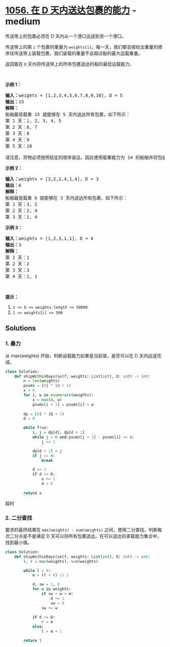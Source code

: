 # [1056. 在 D 天内送达包裹的能力](https://leetcode-cn.com/problems/capacity-to-ship-packages-within-d-days/) - medium

<p>传送带上的包裹必须在 D 天内从一个港口运送到另一个港口。</p>

<p>传送带上的第 <code>i</code>&nbsp;个包裹的重量为&nbsp;<code>weights[i]</code>。每一天，我们都会按给出重量的顺序往传送带上装载包裹。我们装载的重量不会超过船的最大运载重量。</p>

<p>返回能在 <code>D</code> 天内将传送带上的所有包裹送达的船的最低运载能力。</p>

<p>&nbsp;</p>

<p><strong>示例 1：</strong></p>

<pre><strong>输入：</strong>weights = [1,2,3,4,5,6,7,8,9,10], D = 5
<strong>输出：</strong>15
<strong>解释：</strong>
船舶最低载重 15 就能够在 5 天内送达所有包裹，如下所示：
第 1 天：1, 2, 3, 4, 5
第 2 天：6, 7
第 3 天：8
第 4 天：9
第 5 天：10

请注意，货物必须按照给定的顺序装运，因此使用载重能力为 14 的船舶并将包装分成 (2, 3, 4, 5), (1, 6, 7), (8), (9), (10) 是不允许的。 
</pre>

<p><strong>示例 2：</strong></p>

<pre><strong>输入：</strong>weights = [3,2,2,4,1,4], D = 3
<strong>输出：</strong>6
<strong>解释：</strong>
船舶最低载重 6 就能够在 3 天内送达所有包裹，如下所示：
第 1 天：3, 2
第 2 天：2, 4
第 3 天：1, 4
</pre>

<p><strong>示例 3：</strong></p>

<pre><strong>输入：</strong>weights = [1,2,3,1,1], D = 4
<strong>输出：</strong>3
<strong>解释：</strong>
第 1 天：1
第 2 天：2
第 3 天：3
第 4 天：1, 1
</pre>

<p>&nbsp;</p>

<p><strong>提示：</strong></p>

<ol>
	<li><code>1 &lt;= D &lt;= weights.length &lt;= 50000</code></li>
	<li><code>1 &lt;= weights[i] &lt;= 500</code></li>
</ol>


## Solutions

### 1. 暴力

从 max(weights) 开始，判断运载能力如果是当前值，是否可以在 D 天内运送完成。

```py
class Solution:
    def shipWithinDays(self, weights: List[int], D: int) -> int:
        n = len(weights)
        psums = [0] * (n + 1)
        x = 0
        for i, w in enumerate(weights):
            x = max(x, w)
            psums[i + 1] = psums[i] + w
        
        dp = [0] * (D + 1)
        d = 0

        while True:
            i, j = dp[d], dp[d + 1]
            while j < n and psums[j + 1] - psums[i] <= x:
                j += 1

            dp[d + 1] = j
            if j == n:
                break

            d += 1
            if d == D:
                x += 1
                d = 0
        
        return x
```

超时

### 2. 二分查找

要求的最终结果在 `max(weights) - sum(weights)` 之间，使用二分查找，判断每次二分点是不是满足 D 天可以将所有包裹送达。在可以送达的承载能力集合中，找到最小值。

```py
class Solution:
    def shipWithinDays(self, weights: List[int], D: int) -> int:
        l, r = max(weights), sum(weights)

        while l < r:
            m = (l + r) // 2

            d, sw = 1, 0
            for w in weights:
                if sw + w > m:
                    d += 1
                    sw = 0
                sw += w
            
            if d <= D:
                r = m
            else:
                l = m + 1

        return l
```
